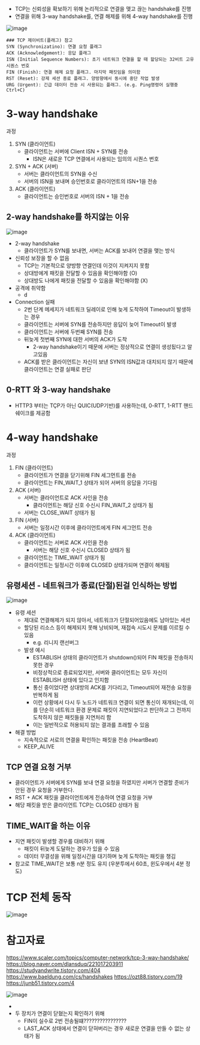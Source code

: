 - TCP는 신뢰성을 확보하기 위해 논리적으로 연결을 맺고 끊는 handshake를 진행
- 연결을 위해 3-way handshake를, 연결 해제를 위해 4-way handshake를 진행

![image](https://github.com/dev-study-team/2024-CS-Study/assets/10378777/242c0c21-fa5e-425d-9818-855a3e42a884)


```ad-note
### TCP 제이비트(플래그) 참고
SYN (Synchronizatino): 연결 요청 플래그
ACK (Acknowledgement): 응답 플래그
ISN (Initial Sequence Numbers): 초기 네트워크 연결을 할 때 할당되는 32비트 고유 시퀀스 번호
FIN (Finish): 연결 해제 요청 플래그. 마지막 패킷임을 의미함
RST (Reset): 강제 세션 종료 플래그. 양방향에서 동시에 중단 작업 발생
URG (Urgent): 긴급 데이터 전송 시 사용되는 플래그. (e.g. Ping명령어 실행중 Ctrl+C)
```

# 3-way handshake


과정
1. SYN (클라이언트)
   - 클라이언트는 서버에 Client ISN + SYN를 전송
      - ISN은 새로운 TCP 연결에서 사용되는 임의의 시퀀스 번호
2. SYN + ACK (서버)
   - 서버는 클라이언트의 SYN을 수신
   - 서버의 ISN을 보내며 승인번호로 클라이언트의 ISN+1을 전송
3. ACK (클라이언트)
   - 클라이언트는 승인번호로 서버의 ISN + 1을 전송

## 2-way handshake를 하지않는 이유
![image](https://github.com/dev-study-team/2024-CS-Study/assets/10378777/e7d727a4-f63d-4098-87e5-88d25712b06c)

- 2-way handshake
    - 클라이언트가 SYN를 보내면, 서버는 ACK를 보내어 연결을 맺는 방식
- 신뢰성 보장을 할 수 없음
    - TCP는 기본적으로 양방향 연결인데 이것이 지켜지지 못함
    - 상대방에게 패킷을 전달할 수 있음을 확인해야함 (O)
    - 상대방도 나에게 패킷을 전달할 수 있음을 확인해야함 (X)
- 공격에 취약함
    - d
- Connection 실패
    - 2번 단계 메세지가 네트워크 딜레이로 인해 늦게 도착하여 Timeout이 발생하는 경우
    - 클라이언트는 서버에 SYN를 전송하지만 응답이 늦어 Timeout이 발생
    - 클라이언트는 서버에 두번째 SYN를 전송
    - 뒤늦게 첫번째 SYN에 대한 서버의 ACK가 도착
        - 2-way handshake이기 때문에 서버는 정상적으로 연결이 생성됬다고 알고있음
    - ACK를 받은 클라이언트는 자신이 보낸 SYN의 ISN값과 대치되지 않기 때문에 클라이언트는 연결 실패로 판단


## 0-RTT 와 3-way handshake
- HTTP3 부터는 TÇP가 아닌 QUIC(UDP기반)를 사용하는데, 0-RTT, 1-RTT 핸드 쉐이크를 제공함


# 4-way handshake

과정
1. FIN (클라이언트)
   - 클라이언트가 연결을 닫기위해 FIN 세그먼트를 전송
   - 클라이언트는 FIN_WAIT_1 상태가 되어 서버의 응답을 기다림
2. ACK (서버)
   - 서버는 클라이언트로 ACK 사인을 전송 
      - 클라이언트는 해당 신호 수신시 FIN_WAIT_2 상태가 됨
   - 서버는 CLOSE_WAIT 상태가 됨
3. FIN (서버)
   - 서버는 일정시간 이후에 클라이언트에게 FIN 세그먼트 전송
4. ACK (클라이언트)
   - 클라이언트는 서버로 ACK 사인을 전송
      - 서버는 해당 신호 수신시 CLOSED 상태가 됨
   - 클라이언트는 TIME_WAIT 상태가 됨
   - 클라이언트는 일정시간 이후에 CLOSED 상태가되며 연결이 해제됨

## 유령세션 - 네트워크가 종료(단절)된걸 인식하는 방법
![image](https://github.com/dev-study-team/2024-CS-Study/assets/10378777/fd0d6792-5e9a-42af-a43a-75f336a88d7f)

- 유령 세션
    - 제대로 연결해제가 되지 않아서, 네트워크가 단절되어있음에도 남아있는 세션
    - 할당된 리소스 등이 해제되지 못해 낭비되며, 재접속 시도시 문제를 이르킬 수 있음
        - e.g. 리니지 랜선버그
    - 발생 예시
        - ESTABLISH 상태의 클라이언트가 shutdown()되어 FIN 패킷을 전송하지 못한 경우
        - 비정상적으로 종료되었지만, 서버와 클라이언트는 모두 자신이 ESTABLISH 상태에 있다고 인지함
        - 통신 중이었다면 상대방의 ACK를 기다리고, Timeout되어 재전송 요청을 반복하게 됨
        - 이런 상황에서 다시 두 노드가 네트워크 연결이 되면 통신이 재개되는데, 이를 단순히 네트워크 환경 문제로 패킷이 지연되었다고 판단하고 그 전까지 도착하지 않은 패킷들을 지연처리 함
        - 이는 일반적으로 허용되지 않는 결과를 초래할 수 있음
- 해결 방법
    - 지속적으로 서로의 연결을 확인하는 패킷을 전송 (HeartBeat)
    - KEEP_ALIVE

## TCP 연결 요청 거부
- 클라이언트가 서버에게 SYN를 보내 연결 요청을 하였지만 서버가 연결할 준비가 안된 경우 요청을 거부한다.
- RST + ACK 패킷을 클라이언트에게 전송하여 연결 요청을 거부
- 해당 패킷을 받은 클라이언트 TCP는 CLOSED 상태가 됨

## TIME_WAIT을 하는 이유
- 지연 패킷이 발생할 경우를 대비하기 위해
    - 패킷이 뒤늦게 도달하는 경우가 있을 수 있음
    - 데이터 무결성을 위해 일정시간을 대기하며 늦게 도착하는 패킷을 챙김
- 참고로 TIME_WAIT은 보통 n분 정도 유지 (우분투에서 60초, 윈도우에서 4분 정도)



# TCP 전체 동작
![image](https://github.com/dev-study-team/2024-CS-Study/assets/10378777/41b44ac4-c71b-493a-836a-0d4be48d5e81)




# 참고자료
https://www.scaler.com/topics/computer-network/tcp-3-way-handshake/
https://blog.naver.com/dlansduq/221017203911
https://studyandwrite.tistory.com/404
https://www.baeldung.com/cs/handshakes
https://ozt88.tistory.com/19
https://junb51.tistory.com/4


![image](https://github.com/dev-study-team/2024-CS-Study/assets/10378777/644872ee-6be4-4691-94c0-51ed69f491b2)



- 
- 두 장치가 연결이 닫혔는지 확인하기 위해
    - FIN이 실수로 2번 전송될떄????????????????
    - LAST_ACK 상태에서 연결이 닫혀버리는 경우 새로운 연결을 만들 수 없는 상태가 됨
